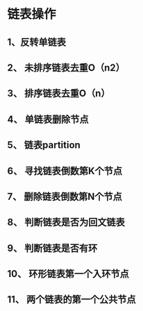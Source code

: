 # 链表操作

## 1、反转单链表 

## 2、 未排序链表去重O（n2） 

## 3、 排序链表去重O（n） 

## 4、 单链表删除节点 

## 5、 链表partition 

## 6、 寻找链表倒数第K个节点 

## 7、 删除链表倒数第N个节点 

## 8、 判断链表是否为回文链表 

## 9、 判断链表是否有环 

## 10、 环形链表第一个入环节点 

## 11、 两个链表的第一个公共节点